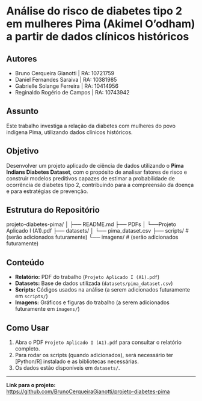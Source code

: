 # Análise do risco de diabetes tipo 2 em mulheres Pima (Akimel O’odham) a partir de dados clínicos históricos

## Autores
- Bruno Cerqueira Gianotti | RA: 10721759  
- Daniel Fernandes Saraiva | RA: 10381985  
- Gabrielle Solange Ferreira | RA: 10414956  
- Reginaldo Rogério de Campos | RA: 10743942  

## Assunto
Este trabalho investiga a relação da diabetes com mulheres do povo indígena Pima, utilizando dados clínicos históricos.

## Objetivo
Desenvolver um projeto aplicado de ciência de dados utilizando o **Pima Indians Diabetes Dataset**, com o propósito de analisar fatores de risco e construir modelos preditivos capazes de estimar a probabilidade de ocorrência de diabetes tipo 2, contribuindo para a compreensão da doença e para estratégias de prevenção.

## Estrutura do Repositório

projeto-diabetes-pima/
│
├── README.md
├── PDFs
│ └──Projeto Aplicado I (A1).pdf
├── datasets/
│ └── pima_dataset.csv
├── scripts/ # (serão adicionados futuramente)
└── imagens/ # (serão adicionados futuramente)

## Conteúdo
- **Relatório:** PDF do trabalho (`Projeto Aplicado I (A1).pdf`)  
- **Datasets:** Base de dados utilizada (`datasets/pima_dataset.csv`)  
- **Scripts:** Códigos usados na análise (a serem adicionados futuramente em `scripts/`)  
- **Imagens:** Gráficos e figuras do trabalho (a serem adicionados futuramente em `imagens/`)  

## Como Usar
1. Abra o PDF `Projeto Aplicado I (A1).pdf` para consultar o relatório completo.  
2. Para rodar os scripts (quando adicionados), será necessário ter [Python/R] instalado e as bibliotecas necessárias.  
3. Os dados estão disponíveis em `datasets/`.

---

**Link para o projeto:**  
https://github.com/BrunoCerqueiraGianotti/projeto-diabetes-pima
